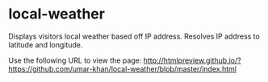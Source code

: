 # local-weather

Displays visitors local weather based off IP address.
Resolves IP address to latitude and longitude.

Use the following URL to view the page: 
http://htmlpreview.github.io/?https://github.com/umar-khan/local-weather/blob/master/index.html
